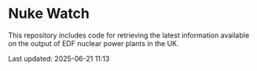 # Nuke Watch

This repository includes code for retrieving the latest information available on the output of EDF nuclear power plants in the UK.

Last updated: 2025-06-21 11:13